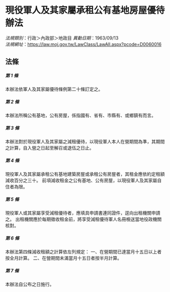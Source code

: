 # 現役軍人及其家屬承租公有基地房屋優待辦法

*法規類別*：行政＞內政部＞地政目
*異動日期*：1963/09/13  
*法規網址*：https://law.moj.gov.tw/LawClass/LawAll.aspx?pcode=D0060016



## 法條
##### 第 1 條
本辦法依軍人及其家屬優待條例第二十條訂定之。

##### 第 2 條
本辦法所稱公有基地，公有房屋，係指國有、省有、市縣有、或鄉鎮有而言。

##### 第 3 條
本辦法對於現役軍人及其家屬之減租優待，以現役軍人本人在營期間為準，其期間之計算，自入營之日起至解召或退伍之日止。

##### 第 4 條
現役軍人及其家屬承租公有基地建築房屋或承租公有房屋者，其租金應依約定租額減收百分之三十。
前項減收租金之公有基地、公有房屋，以現役軍人及其家屬自住者為限。

##### 第 5 條
現役軍人或其家屬享受減租優待者，應填具申請書連同證件，逕向出租機關申請之。
出租機關應於每期徵收租金前，將享受減租優待軍人名冊檢送當地役政機關核對。

##### 第 6 條
本辦法第四條減收租額之計算依左列規定：
一、在營期間已達當月十五日以上者按全月計算。
二、在營期間未滿當月十五日者按半月計算。

##### 第 7 條
本辦法自公布之日施行。


